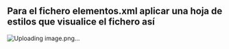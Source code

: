 ## Para el fichero elementos.xml aplicar una hoja de estilos que visualice el fichero así

![Uploading image.png…]()
